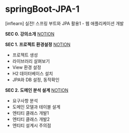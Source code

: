 # springBoot-JPA-1
[inflearn] 실전! 스프링 부트와 JPA 활용1 - 웹 애플리케이션 개발

**SEC 0. 강의소개** [NOTION](https://lucie-ko.notion.site/0-0e8523284ace46738c977adf32c650bc)

**SEC 1. 프로젝트 환경설정** [NOTION](https://lucie-ko.notion.site/1-ffec816ef58344639a2831121fa040b5)

- 프로젝트 생성
- 라이브러리 살펴보기
- View 환경 설정
- H2 데이터베이스 설치
- JPA와 DB 설정, 동작확인

**SEC 2. 도메인 분석 설계** [NOTION](https://lucie-ko.notion.site/2-73203ed5aa54434aa02d681cd01d35a5)

- 요구사항 분석
- 도메인 모델과 테이블 설계
- 엔티티 클래스 개발1
- 엔티티 클래스 개발2
- 엔티티 설계시 주의점

